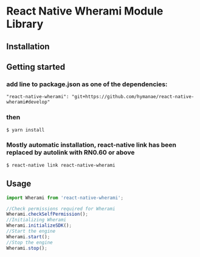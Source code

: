 # React Native Wherami Module Library

## Installation



## Getting started
### add line to package.json as one of the dependencies:

`"react-native-wherami": "git+https://github.com/hymanae/react-native-wherami#develop"`

### then

`$ yarn install`

### Mostly automatic installation, react-native link has been replaced by autolink with RN0.60 or above

`$ react-native link react-native-wherami`


## Usage
```javascript
import Wherami from 'react-native-wherami';

//Check permissions required for Wherami
Wherami.checkSelfPermission();
//Initializing Wherami 
Wherami.initializeSDK();
//Start the engine
Wherami.start();
//Stop the engine
Wherami.stop();
```